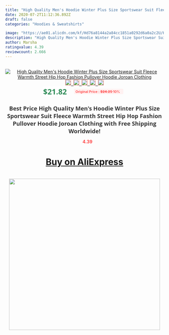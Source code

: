 ```yaml
---
title: "High Quality Men's Hoodie Winter Plus Size Sportswear Suit Fleece Warmth Street Hip Hop Fashion Pullover Hoodie Joroan Clothing"
date: 2020-07-2T11:12:36.892Z
draft: false
categories: "Hoodies & Sweatshirts"

image: "https://ae01.alicdn.com/kf/Hd76a8144a2a84cc1851a0292d6a0a2c2U/High-Quality-Men-s-Hoodie-Winter-Plus-Size-Sportswear-Suit-Fleece-Warmth-Street-Hip-Hop-Fashion.jpg"
description: "High Quality Men's Hoodie Winter Plus Size Sportswear Suit Fleece Warmth Street Hip Hop Fashion Pullover Hoodie Joroan Clothing"
author: Marsha
ratingvalue: 4.39
reviewcount: 2.666
---
```

<br>
<div style="text-align: center;">
<a href="https://s.click.aliexpress.com/e/_9weYyl" target="_blank" rel="nofollow noopener noreferrer"><img alt="High Quality Men's Hoodie Winter Plus Size Sportswear Suit Fleece Warmth Street Hip Hop Fashion Pullover Hoodie Joroan Clothing" class="magnifier-image" src="https://ae01.alicdn.com/kf/Hd76a8144a2a84cc1851a0292d6a0a2c2U/High-Quality-Men-s-Hoodie-Winter-Plus-Size-Sportswear-Suit-Fleece-Warmth-Street-Hip-Hop-Fashion.jpg_640x640.jpg">
<br>
<img style="border:1px solid salmon" src="https://ae01.alicdn.com/kf/Hd76a8144a2a84cc1851a0292d6a0a2c2U/High-Quality-Men-s-Hoodie-Winter-Plus-Size-Sportswear-Suit-Fleece-Warmth-Street-Hip-Hop-Fashion.jpg_120x120.jpg">&nbsp;&nbsp;<img style="border:1px solid salmon" src="https://ae01.alicdn.com/kf/Hf4eca8974e5042648037ec8ef4c4cf62w/High-Quality-Men-s-Hoodie-Winter-Plus-Size-Sportswear-Suit-Fleece-Warmth-Street-Hip-Hop-Fashion.jpg_120x120.jpg">&nbsp;&nbsp;<img style="border:1px solid salmon" src="https://ae01.alicdn.com/kf/H5afcdf189cae4876ad061c7e557a6a326/High-Quality-Men-s-Hoodie-Winter-Plus-Size-Sportswear-Suit-Fleece-Warmth-Street-Hip-Hop-Fashion.jpg_120x120.jpg">&nbsp;&nbsp;<img style="border:1px solid salmon" src="https://ae01.alicdn.com/kf/H2235cf12ad1746a39ed08c0a9e8ec487h/High-Quality-Men-s-Hoodie-Winter-Plus-Size-Sportswear-Suit-Fleece-Warmth-Street-Hip-Hop-Fashion.jpg_120x120.jpg">&nbsp;&nbsp;<img style="border:1px solid salmon" src="https://ae01.alicdn.com/kf/Hf216af2c28984f52b79ed23697a16d24Z/High-Quality-Men-s-Hoodie-Winter-Plus-Size-Sportswear-Suit-Fleece-Warmth-Street-Hip-Hop-Fashion.jpg_120x120.jpg"></a></div><br0>
<div style="text-align: center;"><span style="background-color: white; border: 0px; box-sizing: border-box; color: seagreen; display: inline-block; font-family: &quot;open sans&quot; , &quot;arial&quot; , &quot;helvetica&quot; , sans-serif , &quot;heiti&quot;; font-size: 24px; font-stretch: inherit; font-weight: 700; line-height: inherit; margin: 0px 10px 0px 0px; padding: 0px; vertical-align: middle;">$21.82 </span>
<span style="background: rgb(255 , 241 , 241); border-radius: 3px; border: 0px; box-sizing: border-box; color: #ff4747; display: inline-block; font-family: inherit; font-size: 12px; font-stretch: inherit; font-style: inherit; font-variant: inherit; font-weight: 600; line-height: inherit; margin: 0px; padding: 2px 5px; transform: scale(0.9); vertical-align: middle;">Original Price : <b style="text-decoration: line-through;">$24.25 </b> 10%&nbsp;&nbsp;</span></div>
<h1 style="color: #333333; display: inline-block; font-family: &quot;open sans&quot; , &quot;arial&quot; , &quot;helvetica&quot; , sans-serif , &quot;heiti&quot;; font-size: 18px; font-stretch: inherit; font-weight: 700; text-align: center;">Best Price High Quality Men's Hoodie Winter Plus Size Sportswear Suit Fleece Warmth Street Hip Hop Fashion Pullover Hoodie Joroan Clothing with Free Shipping Worldwide!</h1>
<div style="color: #ff4747; text-align: center;">
<img src="https://4.bp.blogspot.com/-M0ZcTcb-5uY/XleCXlxnR4I/AAAAAAAAAEc/OrjgMkXV1oMQFaCRZj5HQwOCBcu3w1FegCPcBGAYYCw/s1600/star.png" style="height: 15px;">&nbsp;<b>4.39</b></div>
<div class="button_cont" align="center"><a class="buynow_a" href="https://s.click.aliexpress.com/e/_9weYyl" target="_blank" rel="nofollow noopener noreferrer"><H1>Buy on AliExpress</H1></a></div><br>
<div class="separator" style="clear: both; text-align: center;">
<img src="https://lh3.googleusercontent.com/-pTy5HemUv9M/XlePHvY0dAI/AAAAAAAAAE4/0nX5iRUoIWY8eMW9Dpxeirr157OZliDIgCLcBGAsYHQ/s1600/badge.gif" width="480">
</div>
